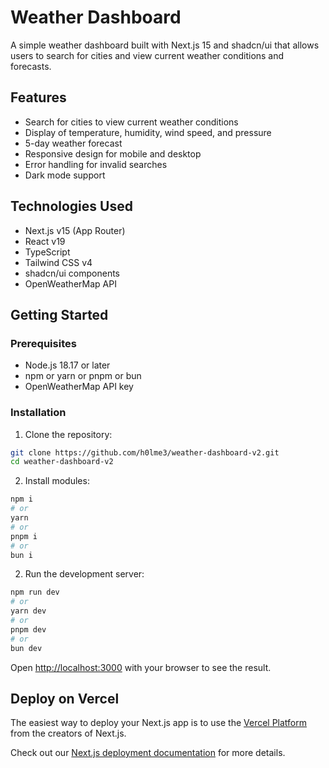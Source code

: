 # Weather Dashboard

A simple weather dashboard built with Next.js 15 and shadcn/ui that allows users to search for cities and view current weather conditions and forecasts.

## Features

- Search for cities to view current weather conditions
- Display of temperature, humidity, wind speed, and pressure
- 5-day weather forecast
- Responsive design for mobile and desktop
- Error handling for invalid searches
- Dark mode support

## Technologies Used

- Next.js v15 (App Router)
- React v19
- TypeScript
- Tailwind CSS v4
- shadcn/ui components
- OpenWeatherMap API

## Getting Started

### Prerequisites

- Node.js 18.17 or later
- npm or yarn or pnpm or bun
- OpenWeatherMap API key

### Installation

1. Clone the repository:

```bash
git clone https://github.com/h0lme3/weather-dashboard-v2.git
cd weather-dashboard-v2
```

2. Install modules:

```bash
npm i
# or
yarn
# or
pnpm i
# or
bun i
```

2. Run the development server:

```bash
npm run dev
# or
yarn dev
# or
pnpm dev
# or
bun dev
```

Open [http://localhost:3000](http://localhost:3000) with your browser to see the result.

## Deploy on Vercel

The easiest way to deploy your Next.js app is to use the [Vercel Platform](https://vercel.com/new?utm_medium=default-template&filter=next.js&utm_source=create-next-app&utm_campaign=create-next-app-readme) from the creators of Next.js.

Check out our [Next.js deployment documentation](https://nextjs.org/docs/app/building-your-application/deploying) for more details.
